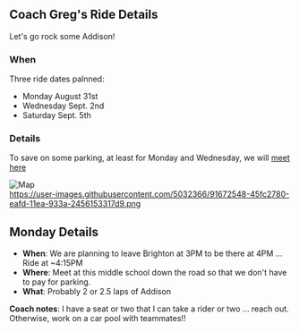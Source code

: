 ## Coach Greg's Ride Details

Let's go rock some Addison!

### When

Three ride dates palnned:

* Monday August 31st
* Wednesday Sept. 2nd
* Saturday Sept. 5th

### Details

To save on some parking, at least for Monday and Wednesday, we will [meet here](https://goo.gl/maps/YtPcAyGFiqPSZpMx8)

![Map](https://user-images.githubusercontent.com/5032366/91672548-45fc2780-eafd-11ea-933a-2456153317d9.png "Addison Map")</br>
https://user-images.githubusercontent.com/5032366/91672548-45fc2780-eafd-11ea-933a-2456153317d9.png

## Monday Details

* **When**: We are planning to leave Brighton at 3PM to be there at 4PM ... Ride at ~4:15PM
* **Where**: Meet at this middle school down the road so that we don't have to pay for parking. 
* **What**: Probably 2 or 2.5 laps of Addison 


**Coach notes**: I have a seat or two that I can take a rider or two ... reach out. Otherwise, work on a car pool with teammates!!


